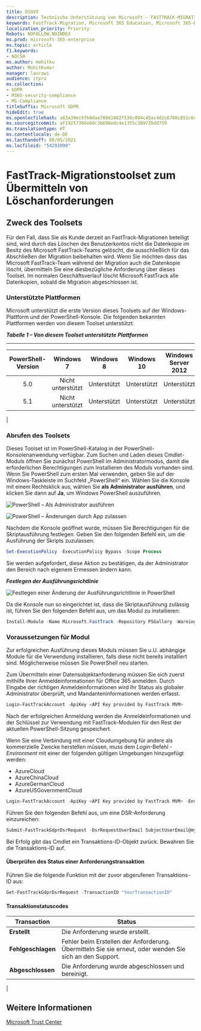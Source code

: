 ```yaml
---
title: DSGVO
description: Technische Unterstützung von Microsoft – FASTTRACK-MIGRATIONSTOOLSET ZUM ÜBERMITTELN VON LÖSCHANFORDERUNGEN
keywords: FastTrack-Migration, Microsoft 365 Education, Microsoft 365-Dokumentation, DSGVO
localization_priority: Priority
Robots: NOFOLLOW,NOINDEX
ms.prod: microsoft-365-enterprise
ms.topic: article
f1.keywords:
- NOCSH
ms.author: mohitku
author: MohitKumar
manager: laurawi
audience: itpro
ms.collection:
- GDPR
- M365-security-compliance
- MS-Compliance
titleSuffix: Microsoft GDPR
hideEdit: true
ms.openlocfilehash: a83a39ec6f60dae780d1082f534c094c45ac4d2c6788c851c6c1cf35b1a7d256
ms.sourcegitcommit: af1925730de60c3b698edc4e1355c38972bdd759
ms.translationtype: HT
ms.contentlocale: de-DE
ms.lasthandoff: 08/05/2021
ms.locfileid: "54293090"
---
```

# <a name="fasttrack-migration-toolset-for-submitting-delete-request"></a>FastTrack-Migrationstoolset zum Übermitteln von Löschanforderungen

## <a name="toolset-purpose"></a>Zweck des Toolsets

Für den Fall, dass Sie als Kunde derzeit an FastTrack-Migrationen beteiligt sind, wird durch das Löschen des Benutzerkontos nicht die Datenkopie im Besitz des Microsoft FastTrack-Teams gelöscht, die ausschließlich für das Abschließen der Migration beibehalten wird. Wenn Sie möchten dass das Microsoft FastTrack-Team während der Migration auch die Datenkopie löscht, übermitteln Sie eine diesbezügliche Anforderung über dieses Toolset. Im normalen Geschäftsverlauf löscht Microsoft FastTrack alle Datenkopien, sobald die Migration abgeschlossen ist.

### <a name="supported-platforms"></a>Unterstützte Plattformen

Microsoft unterstützt die erste Version dieses Toolsets auf der Windows-Plattform und der PowerShell-Konsole. Die folgenden bekannten Plattformen werden von diesem Toolset unterstützt:

***Tabelle 1 – Von diesem Toolset unterstützte Plattformen***

****

|PowerShell-Version|Windows 7|Windows 8|Windows 10|Windows Server 2012|Windows Server 2016|
|:---:|:---:|:---:|:---:|:---:|:---:|
|5.0|Nicht unterstützt|Unterstützt|Unterstützt|Unterstützt|Unterstützt|
|5.1|Nicht unterstützt|Unterstützt|Unterstützt|Unterstützt|Unterstützt|
|

### <a name="obtaining-the-toolset"></a>Abrufen des Toolsets

Dieses Toolset ist im PowerShell-Katalog in der PowerShell-Konsolenanwendung verfügbar. Zum Suchen und Laden dieses Cmdlet-Moduls öffnen Sie zunächst PowerShell im Administratormodus, damit die erforderlichen Berechtigungen zum Installieren des Moduls vorhanden sind. Wenn Sie PowerShell zum ersten Mal verwenden, geben Sie auf der Windows-Taskleiste im Suchfeld „PowerShell“ ein. Wählen Sie die Konsole mit einem Rechtsklick aus, wählen Sie **als Administrator ausführen**, und klicken Sie dann auf **Ja**, um Windows PowerShell auszuführen.

![PowerShell – Als Administrator ausführen](../media/fasttrack-powershell_image.png)

![PowerShell – Änderungen durch App zulassen](../media/fasttrack-run-powershell_image.png)

Nachdem die Konsole geöffnet wurde, müssen Sie Berechtigungen für die Skriptausführung festlegen. Geben Sie den folgenden Befehl ein, um die Ausführung der Skripts zuzulassen:

```powershell
Set-ExecutionPolicy -ExecutionPolicy Bypass -Scope Process
```

Sie werden aufgefordert, diese Aktion zu bestätigen, da der Administrator den Bereich nach eigenem Ermessen ändern kann.

***Festlegen der Ausführungsrichtlinie***

![Festlegen einer Änderung der Ausführungsrichtlinie in PowerShell](../media/powershell-set-execution-policy_image.png)

Da die Konsole nun so eingerichtet ist, dass die Skriptausführung zulässig ist, führen Sie den folgenden Befehl aus, um das Modul zu installieren:

```powershell
Install-Module -Name Microsoft.FastTrack -Repository PSGallery -WarningAction SilentlyContinue -Force
```

### <a name="prerequisites-for-module"></a>Voraussetzungen für Modul

Zur erfolgreichen Ausführung dieses Moduls müssen Sie u.U. abhängige Module für die Verwendung installieren, falls diese nicht bereits installiert sind. Möglicherweise müssen Sie PowerShell neu starten.

Zum Übermitteln einer Datensubjektanforderung müssen Sie sich zuerst mithilfe Ihrer Anmeldeinformationen für Office 365 anmelden. Durch Eingabe der richtigen Anmeldeinformationen wird Ihr Status als globaler Administrator überprüft, und Mandanteninformationen werden erfasst.

```powershell
Login-FastTrackAccount -ApiKey <API Key provided by FastTrack MVM>
```

Nach der erfolgreichen Anmeldung werden die Anmeldeinformationen und der Schlüssel zur Verwendung mit FastTrack-Modulen für den Rest der aktuellen PowerShell-Sitzung gespeichert.

Wenn Sie eine Verbindung mit einer Cloudumgebung für andere als kommerzielle Zwecke herstellen müssen, muss dem *Login*-Befehl *-Environment* mit einer der folgenden gültigen Umgebungen hinzugefügt werden:

- AzureCloud
- AzureChinaCloud
- AzureGermanCloud
- AzureUSGovernmentCloud

```powershell
Login-FastTrackAccount -ApiKey <API Key provided by FastTrack MVM> -Environment <cloud environment>
```

Führen Sie den folgenden Befehl aus, um eine DSR-Anforderung einzureichen:

```powershell
Submit-FastTrackGdprDsrRequest -DsrRequestUserEmail SubjectUserEmail@mycompany.com
```

Bei Erfolg gibt das Cmdlet ein Transaktions-ID-Objekt zurück. Bewahren Sie die Transaktions-ID auf.

#### <a name="checking-the-status-of-a-request-transaction"></a>Überprüfen des Status einer Anforderungstransaktion

Führen Sie die folgende Funktion mit der zuvor abgerufenen Transaktions-ID aus:

```powershell
Get-FastTrackGdprDsrRequest -TransactionID "YourTransactionID"
```

#### <a name="transaction-status-codes"></a>Transaktionstatuscodes

|Transaction|Status|
|---|---|
|**Erstellt**|Die Anforderung wurde erstellt.|
|**Fehlgeschlagen**|Fehler beim Erstellen der Anforderung. Übermitteln Sie sie erneut, oder wenden Sie sich an den Support.|
|**Abgeschlossen**|Die Anforderung wurde abgeschlossen und bereinigt.|
|

<!-- original version: **Created**  Request has been created<br/>**Failed** Request failed to create, please resubmit, or contact support<br/>**Completed** Request has been completed and sanitized -->

## <a name="learn-more"></a>Weitere Informationen

[Microsoft Trust Center](https://www.microsoft.com/trust-center/privacy/gdpr-overview)
